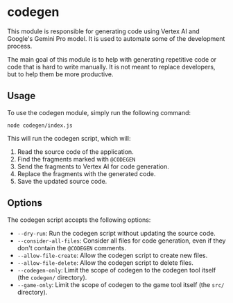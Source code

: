 # codegen

This module is responsible for generating code using Vertex AI and Google's Gemini Pro model.
It is used to automate some of the development process.

The main goal of this module is to help with generating repetitive code or code that is hard to write manually.
It is not meant to replace developers, but to help them be more productive.

## Usage

To use the codegen module, simply run the following command:

```
node codegen/index.js
```

This will run the codegen script, which will:

1. Read the source code of the application.
2. Find the fragments marked with `@CODEGEN`
3. Send the fragments to Vertex AI for code generation.
4. Replace the fragments with the generated code.
5. Save the updated source code.

## Options

The codegen script accepts the following options:

- `--dry-run`: Run the codegen script without updating the source code.
- `--consider-all-files`: Consider all files for code generation, even if they don't contain the `@CODEGEN` comments.
- `--allow-file-create`: Allow the codegen script to create new files.
- `--allow-file-delete`: Allow the codegen script to delete files.
- `--codegen-only`: Limit the scope of codegen to the codegen tool itself (the `codegen/` directory).
- `--game-only`: Limit the scope of codegen to the game tool itself (the `src/` directory).
